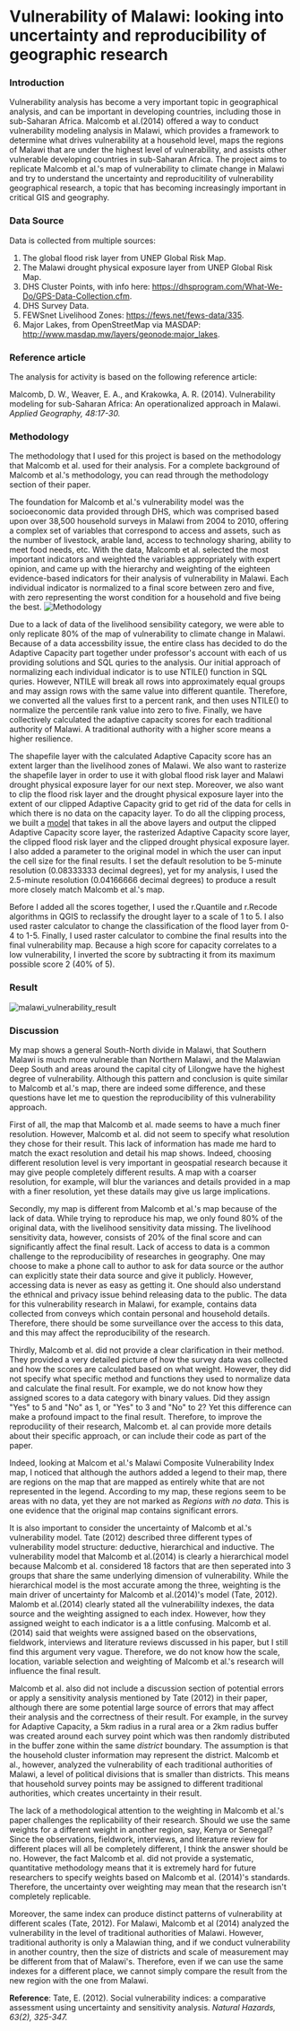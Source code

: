 # Vulnerability of Malawi: looking into uncertainty and reproducibility of geographic research
### Introduction
Vulnerability analysis has become a very important topic in geographical analysis, and can be important in developing countries, including those in sub-Saharan Africa. Malcomb et al.(2014) offered a way to conduct vulnerability modeling analysis in Malawi, which provides a framework to determine what drives vulnerability at a household level, maps the regions of Malawi that are under the highest level of vulnerability, and assists other vulnerable developing countries in sub-Saharan Africa. The project aims to replicate Malcomb et al.'s map of vulnerability to climate change in Malawi and try to understand the uncertainty and reproducitility of vulnerability geographical research, a topic that has becoming increasingly important in critical GIS and geography.

### Data Source
Data is collected from multiple sources:
1. The global flood risk layer from UNEP Global Risk Map. 
2. The Malawi drought physical exposure layer from UNEP Global Risk Map. 
3. DHS Cluster Points, with info here: https://dhsprogram.com/What-We-Do/GPS-Data-Collection.cfm.
4. DHS Survey Data.  
5. FEWSnet Livelihood Zones: https://fews.net/fews-data/335.
6. Major Lakes, from OpenStreetMap via MASDAP: http://www.masdap.mw/layers/geonode:major_lakes.

### Reference article 
The analysis for activity is based on the following reference article: 

Malcomb, D. W., Weaver, E. A., and Krakowka, A. R. (2014). Vulnerability modeling for sub-Saharan Africa: 
An operationalized approach in Malawi. *Applied Geography, 48:17-30.*

### Methodology
The methodology that I used for this project is based on the methodology that Malcomb et al. used for their analysis. For a complete background of Malcomb et al.'s methodology, you can read through the methodology section of their paper. 

The foundation for Malcomb et al.'s vulnerability model was the socioeconomic data provided through DHS, which was comprised based upon over 38,500 household surveys in Malawi from 2004 to 2010, offering a complex set of variables that correspond to access and assets, such as the number of livestock, arable land, access to technology sharing, ability to meet food needs, etc. With the data, Malcomb et al. selected the most important indicators and weighted the variables appropriately with expert opinion, and came up with the hierarchy and weighting of the eighteen evidence-based indicators for their analysis of vulnerability in Malawi. Each individual indicator is normalized to a final score between zero and five, with zero representing the worst condition for a household and five being the best.
![Methodology](https://user-images.githubusercontent.com/25497706/68998207-70863800-087d-11ea-905b-a939bb4eac95.PNG)

Due to a lack of data of the livelihood sensibility category, we were able to only replicate 80% of the map of vulnerability to climate change in Malawi. Because of a data accessbility issue, the entire class has decided to do the Adaptive Capacity part together under professor's account with each of us providing solutions and SQL quries to the analysis. Our initial approach of normalizing each individual indicator is to use NTILE() function in SQL quries. However, NTILE will break all rows into approximately equal groups and may assign rows with the same value into different quantile. Therefore, we converted all the values first to a percent rank, and then uses NTILE() to normalize the percentile rank value into zero to five. Finally, we have collectively calculated the adaptive capacity scores for each traditional authority of Malawi. A traditional authority with a higher score means a higher resilience.

The shapefile layer with the calculated Adaptive Capacity score has an extent larger than the livelihood zones of Malawi. We also want to rasterize the shapefile layer in order to use it with global flood risk layer and Malawi drought physical exposure layer for our next step. Moreover, we also want to clip the flood risk layer and the drought physical exposure layer into the extent of our clipped Adaptive Capacity grid to get rid of the data for cells in which there is no data on the capacity layer. To do all the clipping process, we built a [model](model/vulnerability_final.model3) that takes in all the above layers and output the clipped Adaptive Capacity score layer, the rasterized Adaptive Capacity score layer, the clipped flood risk layer and the clipped drought physical exposure layer. I also added a parameter to the original model in which the user can input the cell size for the final results. I set the default resolution to be 5-minute resolution (0.08333333 decimal degrees), yet for my analysis, I used the 2.5-minute resolution (0.04166666 decimal degrees) to produce a result more closely match Malcomb et al.'s map.

Before I added all the scores together, I used the r.Quantile and r.Recode algorithms in QGIS to reclassify the drought layer to a scale of 1 to 5. I also used raster calculator to change the classification of the flood layer from 0-4 to 1-5. Finally, I used raster calculator to combine the final results into the final vulnerability map. Because a high score for capacity correlates to a low vulnerability, I inverted the score by subtracting it from its maximum possible score 2 (40% of 5).

### Result
![malawi_vulnerability_result](https://user-images.githubusercontent.com/25497706/69486831-160d4e80-0e1e-11ea-865c-f45c94e6de52.png)

### Discussion
My map shows a general South-North divide in Malawi, that Southern Malawi is much more vulnerable than Northern Malawi, and the Malawian Deep South and areas around the capital city of Lilongwe have the highest degree of vulnerability. Although this pattern and conclusion is quite similar to Malcomb et al.'s map, there are indeed some difference, and these questions have let me to question the reproducibility of this vulnerability approach. 

First of all, the map that Malcomb et al. made seems to have a much finer resolution. However, Malcomb et al. did not seem to specify what resolution they chose for their result. This lack of information has made me hard to match the exact resolution and detail his map shows. Indeed, choosing different resolution level is very important in geospatial research because it may give people completely different results. A map with a coarser resolution, for example, will blur the variances and details provided in a map with a finer resolution, yet these datails may give us large implications.

Secondly, my map is different from Malcomb et al.'s map because of the lack of data. While trying to reproduce his map, we only found 80% of the original data, with the livelihood sensitivity data missing. The livelihood sensitivity data, however, consists of 20% of the final score and can significantly affect the final result. Lack of access to data is a common challenge to the reproducibility of researches in geography. One may choose to make a phone call to author to ask for data source or the author can explicitly state their data source and give it publicly. However, accessing data is never as easy as getting it. One should also understand the ethnical and privacy issue behind releasing data to the public. The data for this vulnerability research in Malawi, for example, contains data collected from conveys which contain personal and household details. Therefore, there should be some surveillance over the access to this data, and this may affect the reproducibility of the research.

Thirdly, Malcomb et al. did not provide a clear clarification in their method. They provided a very detailed picture of how the survey data was collected and how the scores are calculated based on what weight. However, they did not specify what specific method and functions they used to normalize data and calculate the final result. For example, we do not know how they assigned scores to a data category with binary values. Did they assign "Yes" to 5 and "No" as 1, or "Yes" to 3 and "No" to 2? Yet this difference can make a profound impact to the final result. Therefore, to improve the reproducility of their research, Malcomb et. al can provide more details about their specific approach, or can include their code as part of the paper.

Indeed, looking at Malcom et al.'s Malawi Composite Vulnerability Index map, I noticed that although the authors added a legend to their map, there are regions on the map that are mapped as entirely white that are not represented in the legend. According to my map, these regions seem to be areas with no data, yet they are not marked as *Regions with no data*. This is one evidence that the original map contains significant errors.

It is also important to consider the uncertainty of Malcomb et al.'s vulnerability model. Tate (2012) described three different types of vulnerability model structure: deductive, hierarchical and inductive. The vulnerability model that Malcomb et al.(2014) is clearly a hierarchical model because Malcomb et al. considered 18 factors that are then seperated into 3 groups that share the same underlying dimension of vulnerability. While the hierarchical model is the most accurate among the three, weighting is the main driver of uncertainty for Malcomb et al.(2014)'s model (Tate, 2012). Malomb et al.(2014) clearly stated all the vulnerabililty indexes, the data source and the weighting assigned to each index. However, how they assigned weight to each indicator is a a little confusing. Malcomb et al.(2014) said that weights were assigned based on the observations, fieldwork, interviews and literature reviews discussed in his paper, but I still find this argument very vague. Therefore, we do not know how the scale, location, variable selection and weighting of Malcomb et al.'s research will influence the final result.

Malcomb et al. also did not include a discussion section of potential errors or apply a sensitivity analysis mentioned by Tate (2012) in their paper, although there are some potential large source of errors that may affect their analysis and the correctness of their result. For example, in the survey for Adaptive Capacity, a 5km radius in a rural area or a 2km radius buffer was created around each survey point which was then randomly distributed in the buffer zone within the same *district* boundary. The assumption is that the household cluster information may represent the district. Malcomb et al., however, analyzed the vulnerability of each traditional authorities of Malawi, a level of political divisions that is smaller than districts. This means that household survey points may be assigned to different traditional authorities, which creates uncertainty in their result.

The lack of a methodological attention to the weighting in Malcomb et al.'s paper challenges the replicability of their research. Should we use the same weights for a different weight in another region, say, Kenya or Senegal? Since the observations, fieldwork, interviews, and literature review for different places will all be completely different, I think the answer should be no. However, the fact Malcomb et al. did not provide a systematic, quantitative methodology means that it is extremely hard for future researchers to specify weights based on Malcomb et al. (2014)'s standards. Therefore, the uncertainty over weighting may mean that the research isn't completely replicable.

Moreover, the same index can produce distinct patterns of vulnerability at different scales (Tate, 2012). For Malawi, Malcomb et al (2014) analyzed the vulnerability in the level of traditional authorities of Malawi. However, traditional authority is only a Malawian thing, and if we conduct vulnerability in another country, then the size of districts and scale of measurement may be different from that of Malawi's. Therefore, even if we can use the same indexes for a different place, we cannot simply compare the result from the new region with the one from Malawi. 

**Reference**:
Tate, E. (2012). Social vulnerability indices: a comparative assessment using uncertainty and sensitivity analysis. *Natural Hazards, 63(2), 325-347.*
